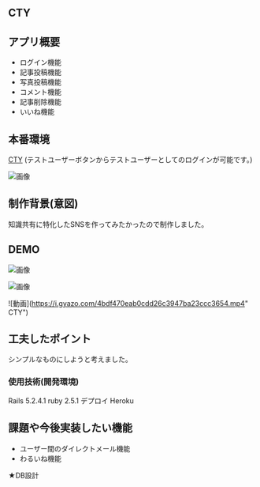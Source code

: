## CTY


## アプリ概要
- ログイン機能
- 記事投稿機能
- 写真投稿機能
- コメント機能
- 記事削除機能
- いいね機能

## 本番環境  
  
[CTY]( https://mysterious-escarpment-29370.herokuapp.com)
(テストユーザーボタンからテストユーザーとしてのログインが可能です。)
   
 ![画像](https://i.gyazo.com/55b0f3e36b56a6c7bb65f6856c99dd77.png)


## 制作背景(意図)
知識共有に特化したSNSを作ってみたかったので制作しました。

## DEMO
![画像](https://i.gyazo.com/e2e3f96850d7376b00bd614cfdb63f3b.png " CTY")

![画像](https://i.gyazo.com/6ea0efe9be6383a9ca1f29de27ca468e.png " CTY")

![動画](https://i.gyazo.com/4bdf470eab0cdd26c3947ba23ccc3654.mp4" CTY")

## 工夫したポイント

シンプルなものにしようと考えました。

### 使用技術(開発環境)
Rails 5.2.4.1
ruby 2.5.1
デプロイ Heroku

## 課題や今後実装したい機能
- ユーザー間のダイレクトメール機能
-  わるいね機能

★DB設計
